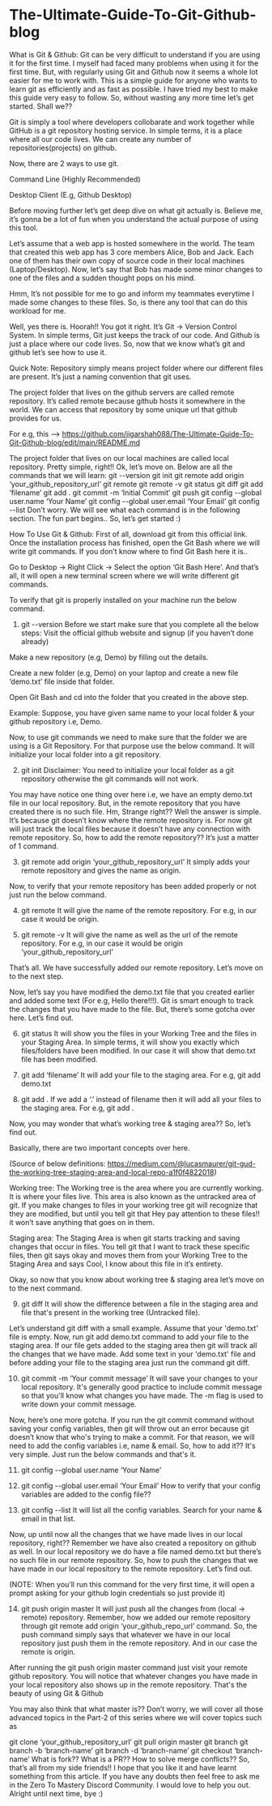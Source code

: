 # The-Ultimate-Guide-To-Git-Github-blog
What is Git & Github:
Git can be very difficult to understand if you are using it for the first time. I myself had faced many problems when using it for the first time. But, with regularly using Git and Github now it seems a whole lot easier for me to work with. This is a simple guide for anyone who wants to learn git as efficiently and as fast as possible. I have tried my best to make this guide very easy to follow. So, without wasting any more time let’s get started. Shall we??

Git is simply a tool where developers collobarate and work together while GitHub is a git repository hosting service. In simple terms, it is a place where all our code lives. We can create any number of repositories(projects) on github.

Now, there are 2 ways to use git.

Command Line (Highly Recommended)

Desktop Client (E.g, Github Desktop)

Before moving further let’s get deep dive on what git actually is. Believe me, it’s gonna be a lot of fun when you understand the actual purpose of using this tool.

Let’s assume that a web app is hosted somewhere in the world. The team that created this web app has 3 core members Alice, Bob and Jack. Each one of them has their own copy of source code in their local machines (Laptop/Desktop). Now, let’s say that Bob has made some minor changes to one of the files and a sudden thought pops on his mind.

Hmm, It’s not possible for me to go and inform my teammates everytime I made some changes to these files. So, is there any tool that can do this workload for me.

Well, yes there is. Hoorah!! You got it right. It’s Git → Version Control System. In simple terms, Git just keeps the track of our code. And Github is just a place where our code lives. So, now that we know what’s git and github let’s see how to use it.

Quick Note:
Repository simply means project folder where our different files are present. It’s just a naming convention that git uses.

The project folder that lives on the github servers are called remote repository. It’s called remote because github hosts it somewhere in the world. We can access that repository by some unique url that github provides for us.

For e.g, this --> https://github.com/jigarshah088/The-Ultimate-Guide-To-Git-Github-blog/edit/main/README.md

The project folder that lives on our local machines are called local repository. Pretty simple, right!! Ok, let’s move on.
Below are all the commands that we will learn:
git --version
git init
git remote add origin ‘your_github_repository_url’
git remote
git remote -v
git status
git diff
git add ‘filename’
git add .
git commit -m ‘Initial Commit’
git push
git config --global user.name ‘Your Name’
git config --global user.email ‘Your Email’
git config --list
Don’t worry. We will see what each command is in the following section. The fun part begins.. So, let’s get started :)

How To Use Git & Github:
First of all, download git from this official link. Once the installation process has finished, open the Git Bash where we will write git commands. If you don’t know where to find Git Bash here it is..

Go to Desktop → Right Click → Select the option ‘Git Bash Here’. And that’s all, it will open a new terminal screen where we will write different git commands.

To verify that git is properly installed on your machine run the below command.

1. git --version
Before we start make sure that you complete all the below steps:
Visit the official github website and signup (if you haven’t done already)

Make a new repository (e.g, Demo) by filling out the details.

Create a new folder (e.g, Demo) on your laptop and create a new file ‘demo.txt’ file inside that folder.

Open Git Bash and cd into the folder that you created in the above step.

Example:
Suppose, you have given same name to your local folder & your github repository i.e, Demo.

Now, to use git commands we need to make sure that the folder we are using is a Git Repository. For that purpose use the below command. It will initialize your local folder into a git repository.

2. git init
Disclaimer: You need to initialize your local folder as a git repository otherwise the git commands will not work.

You may have notice one thing over here i.e, we have an empty demo.txt file in our local repository. But, in the remote repository that you have created there is no such file. Hm, Strange right?? Well the answer is simple. It’s because git doesn’t know where the remote repository is. For now git will just track the local files because it doesn’t have any connection with remote repository. So, how to add the remote repository?? It’s just a matter of 1 command.

3. git remote add origin ‘your_github_repository_url’
It simply adds your remote repository and gives the name as origin.

Now, to verify that your remote repository has been added properly or not just run the below command.

4. git remote
It will give the name of the remote repository. For e.g, in our case it would be origin.

5. git remote -v
It will give the name as well as the url of the remote repository. For e.g, in our case it would be origin ‘your_github_repository_url’

That’s all. We have successfully added our remote repository. Let’s move on to the next step.

Now, let’s say you have modified the demo.txt file that you created earlier and added some text (For e.g, Hello there!!!). Git is smart enough to track the changes that you have made to the file. But, there’s some gotcha over here. Let’s find out.

6. git status
It will show you the files in your Working Tree and the files in your Staging Area. In simple terms, it will show you exactly which files/folders have been modified. In our case it will show that demo.txt file has been modified.

7. git add ‘filename’
It will add your file to the staging area. For e.g, git add demo.txt

8. git add .
If we add a ‘.’ instead of filename then it will add all your files to the staging area. For e.g, git add .

Now, you may wonder that what’s working tree & staging area?? So, let’s find out.

Basically, there are two important concepts over here.

(Source of below definitions: https://medium.com/@lucasmaurer/git-gud-the-working-tree-staging-area-and-local-repo-a1f0f4822018)

Working tree:
The Working tree is the area where you are currently working. It is where your files live. This area is also known as the untracked area of git. If you make changes to files in your working tree git will recognize that they are modified, but until you tell git that Hey pay attention to these files!! it won’t save anything that goes on in them.

Staging area:
The Staging Area is when git starts tracking and saving changes that occur in files. You tell git that I want to track these specific files, then git says okay and moves them from your Working Tree to the Staging Area and says Cool, I know about this file in it’s entirety.

Okay, so now that you know about working tree & staging area let’s move on to the next command.

9. git diff
It will show the difference between a file in the staging area and file that's present in the working tree (Untracked file).

Let’s understand git diff with a small example. Assume that your 'demo.txt' file is empty. Now, run git add demo.txt command to add your file to the staging area. If our file gets added to the staging area then git will track all the changes that we have made. Add some text in your 'demo.txt' file and before adding your file to the staging area just run the command git diff.

10. git commit -m ‘Your commit message’
It will save your changes to your local repository. It's generally good practice to include commit message so that you'll know what changes you have made. The -m flag is used to write down your commit message.

Now, here’s one more gotcha. If you run the git commit command without saving your config variables, then git will throw out an error because git doesn’t know that who's trying to make a commit. For that reason, we will need to add the config variables i.e, name & email. So, how to add it?? It's very simple. Just run the below commands and that's it.

11. git config --global user.name ‘Your Name’
12. git config --global user.email ‘Your Email’
How to verify that your config variables are added to the config file??

13. git config --list
It will list all the config variables. Search for your name & email in that list.

Now, up until now all the changes that we have made lives in our local repository, right?? Remember we have also created a repository on github as well. In our local repository we do have a file named demo.txt but there’s no such file in our remote repository. So, how to push the changes that we have made in our local repository to the remote repository. Let’s find out.

(NOTE: When you’ll run this command for the very first time, it will open a prompt asking for your github login credentials so just provide it)

14. git push origin master
It will just push all the changes from (local → remote) repository. Remember, how we added our remote repository through git remote add origin ‘your_github_repo_url’ command. So, the push command simply says that whatever we have in our local repository just push them in the remote repository. And in our case the remote is origin.

After running the git push origin master command just visit your remote github repository. You will notice that whatever changes you have made in your local repository also shows up in the remote repository. That's the beauty of using Git & Github

You may also think that what master is?? Don’t worry, we will cover all those advanced topics in the Part-2 of this series where we will cover topics such as

git clone ‘your_github_repository_url’
git pull origin master
git branch
git branch -b ‘branch-name’
git branch -d ‘branch-name’
git checkout ‘branch-name’
What is fork??
What is a PR??
How to solve merge conflicts??
So, that’s all from my side friends!! I hope that you like it and have learnt something from this article. If you have any doubts then feel free to ask me in the Zero To Mastery Discord Community. I would love to help you out. Alright until next time, bye :)
